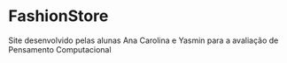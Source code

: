 # FashionStore
Site desenvolvido pelas alunas Ana Carolina e Yasmin para a avaliação de Pensamento Computacional
